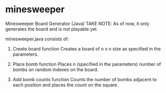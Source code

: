 # minesweeper
Minesweeper Board Generator (Java)
TAKE NOTE: As of now, it only generates the board and is not playable yet.

minesweeper.java consists of:

1) Create board function
  Creates a board of n x n size as specified in the parameters.
  
2) Place bomb function
  Places n (specified in the parameters) number of bombs on random indexes on the board.
  
3) Add bomb counts function
  Counts the number of bombs adjacent to each position and places the count on the square.

